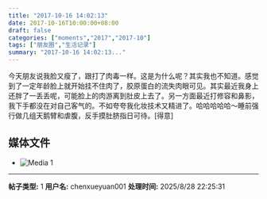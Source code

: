 ```yaml
---
title: "2017-10-16 14:02:13"
date: 2017-10-16T10:00:00+08:00
draft: false
categories: ["moments","2017","2017-10"]
tags: ["朋友圈","生活记录"]
summary: "2017-10-16 14:02:13..."
---
```


今天朋友说我脸又瘦了，跟打了肉毒一样。这是为什么呢？其实我也不知道。感觉到了一定年龄脸上就开始挂不住肉了，胶原蛋白的流失肉眼可见。其实最近我身上还胖了一丢丢呢，可能脸上的肉游离到肚皮上去了。另一方面最近打修容和鼻影，我下手都没在对自己客气的。不如夸夸我化妆技术又精进了。哈哈哈哈哈～睡前强行做几组天鹅臂和虐腹，反手摸肚脐指日可待。[得意]

## 媒体文件

- ![Media 1](/Moments/photos/2017-10-16/201710161402130.jpg)

---

**帖子类型:** 1
**用户名:** chenxueyuan001
**处理时间:** 2025/8/28 22:25:31